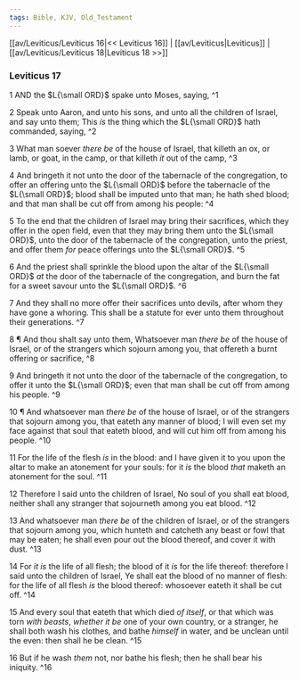 ```yaml
---
tags: Bible, KJV, Old_Testament
---
```


[[av/Leviticus/Leviticus 16|<< Leviticus 16]] | [[av/Leviticus|Leviticus]] | [[av/Leviticus/Leviticus 18|Leviticus 18 >>]]

### Leviticus 17

1 AND the $L{\small ORD}$ spake unto Moses, saying, ^1

2 Speak unto Aaron, and unto his sons, and unto all the children of Israel, and say unto them; This _is_ the thing which the $L{\small ORD}$ hath commanded, saying, ^2

3 What man soever _there_ _be_ of the house of Israel, that killeth an ox, or lamb, or goat, in the camp, or that killeth _it_ out of the camp, ^3

4 And bringeth it not unto the door of the tabernacle of the congregation, to offer an offering unto the $L{\small ORD}$ before the tabernacle of the $L{\small ORD}$; blood shall be imputed unto that man; he hath shed blood; and that man shall be cut off from among his people: ^4

5 To the end that the children of Israel may bring their sacrifices, which they offer in the open field, even that they may bring them unto the $L{\small ORD}$, unto the door of the tabernacle of the congregation, unto the priest, and offer them _for_ peace offerings unto the $L{\small ORD}$. ^5

6 And the priest shall sprinkle the blood upon the altar of the $L{\small ORD}$ _at_ the door of the tabernacle of the congregation, and burn the fat for a sweet savour unto the $L{\small ORD}$. ^6

7 And they shall no more offer their sacrifices unto devils, after whom they have gone a whoring. This shall be a statute for ever unto them throughout their generations. ^7

8 ¶ And thou shalt say unto them, Whatsoever man _there_ _be_ of the house of Israel, or of the strangers which sojourn among you, that offereth a burnt offering or sacrifice, ^8

9 And bringeth it not unto the door of the tabernacle of the congregation, to offer it unto the $L{\small ORD}$; even that man shall be cut off from among his people. ^9

10 ¶ And whatsoever man _there_ _be_ of the house of Israel, or of the strangers that sojourn among you, that eateth any manner of blood; I will even set my face against that soul that eateth blood, and will cut him off from among his people. ^10

11 For the life of the flesh _is_ in the blood: and I have given it to you upon the altar to make an atonement for your souls: for it _is_ the blood _that_ maketh an atonement for the soul. ^11

12 Therefore I said unto the children of Israel, No soul of you shall eat blood, neither shall any stranger that sojourneth among you eat blood. ^12

13 And whatsoever man _there_ _be_ of the children of Israel, or of the strangers that sojourn among you, which hunteth and catcheth any beast or fowl that may be eaten; he shall even pour out the blood thereof, and cover it with dust. ^13

14 For _it_ _is_ the life of all flesh; the blood of it _is_ for the life thereof: therefore I said unto the children of Israel, Ye shall eat the blood of no manner of flesh: for the life of all flesh _is_ the blood thereof: whosoever eateth it shall be cut off. ^14

15 And every soul that eateth that which died _of_ _itself_, or that which was torn _with_ _beasts_, _whether_ _it_ _be_ one of your own country, or a stranger, he shall both wash his clothes, and bathe _himself_ in water, and be unclean until the even: then shall he be clean. ^15

16 But if he wash _them_ not, nor bathe his flesh; then he shall bear his iniquity. ^16
